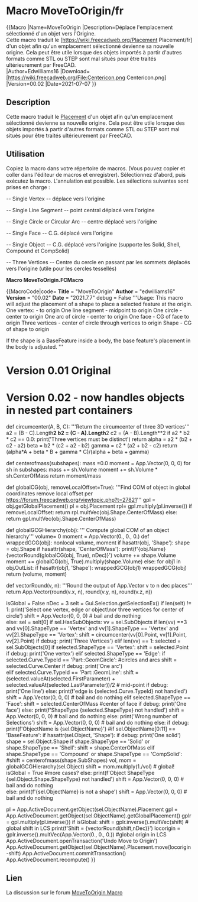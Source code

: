 # Macro MoveToOrigin/fr
 {{Macro
|Name=MoveToOrigin
|Description=Déplace l'emplacement sélectionné d'un objet vers l'Origine.<br > Cette macro traduit le [https://wiki.freecadweb.org/Placement Placement/fr] d'un objet afin qu'un emplacement sélectionné devienne sa nouvelle origine.  Cela peut être utile lorsque des objets importés à partir d'autres formats comme STL ou STEP sont mal situés pour être traités ultérieurement par FreeCAD.  
|Author=Edwilliams16
|Download=[https://wiki.freecadweb.org/File:Centericon.png Centericon.png]
|Version=00.02
|Date=2021-07-07
}}

## Description

Cette macro traduit le [Placement](https://wiki.freecadweb.org/Placement) d\'un objet afin qu\'un emplacement sélectionné devienne sa nouvelle origine. Cela peut être utile lorsque des objets importés à partir d\'autres formats comme STL ou STEP sont mal situés pour être traités ultérieurement par FreeCAD.

## Utilisation

Copiez la macro dans votre répertoire de macros. (Vous pouvez copier et coller dans l\'éditeur de macros et enregistrer). Sélectionnez d\'abord, puis exécutez la macro. L\'annulation est possible. Les sélections suivantes sont prises en charge :

\-- Single Vertex \-- déplace vers l\'origine

\-- Single Line Segment \-- point central déplacé vers l\'origine

\-- Single Circle or Circular Arc \-- centre déplacé vers l\'origine

\-- Single Face \-- C.G. déplacé vers l\'origine

\-- Single Object \-- C.G. déplacé vers l\'origine (supporte les Solid, Shell, Compound et CompSolid)

\-- Three Vertices \-- Centre du cercle en passant par les sommets déplacés vers l\'origine (utile pour les cercles tessellés)

**Macro MoveToOrigin.FCMacro**


{{MacroCode|code=
__Title__    = "MoveToOrigin"
__Author__   = "edwilliams16"
__Version__  = "00.02"
__Date__     = "2021.7.7"
debug = False
'''Usage:
This macro will adjust the placement of a shape to place a selected feature at the origin.
One vertex:  - to origin
One line segment - midpoint to origin
One circle - center to origin
One arc of circle - center to origin
One face - CG of face to origin
Three vertices - center of circle through vertices to origin
Shape - CG of shape to origin

If the shape is a BaseFeature inside a body, the base feature's placement in the body is adjusted.
'''
# Version 0.01  Original
# Version 0.02 - now handles objects in nested part containers

def circumcenter(A, B, C):
    '''Return the circumcenter of three 3D vertices'''
    a2 = (B - C).Length**2
    b2 = (C - A).Length**2
    c2 = (A - B).Length**2
    if a2 * b2 * c2 == 0.0:
        print('Three vertices must be distinct')
        return
    alpha = a2 * (b2 + c2 - a2)
    beta = b2 * (c2 + a2 - b2)
    gamma = c2 * (a2 + b2 - c2)
    return (alpha*A + beta * B + gamma * C)/(alpha + beta + gamma)

def centerofmass(subshapes):
    mass =0.0
    moment = App.Vector(0, 0, 0)
    for sh in subshapes:
        mass += sh.Volume
        moment += sh.Volume * sh.CenterOfMass
    return moment/mass  

def globalCG(obj, removeLocalOffset=True):
    '''Find COM of object in global coordinates
      remove local offset per https://forum.freecadweb.org/viewtopic.php?t=27821'''
    gpl = obj.getGlobalPlacement()
    pl = obj.Placement
    rpl= gpl.multiply(pl.inverse())
    if removeLocalOffset:
        return rpl.multVec(obj.Shape.CenterOfMass)
    else:
        return gpl.multVec(obj.Shape.CenterOfMass)



def globalGCGHierarchy(obj):
    ''' Compute global COM of an object hierarchy'''
    volume= 0
    moment = App.Vector(0., 0., 0.)
    def wrappedGCG(obj): 
        nonlocal volume, moment
        if hasattr(obj, 'Shape'):
            shape = obj.Shape
            if hasattr(shape, 'CenterOfMass'):
                print(f'{obj.Name}  {vectorRound(globalCG(obj, True), nDec)}')
                volume += shape.Volume
                moment += globalCG(obj, True).multiply(shape.Volume)
            else:
                for obj1 in obj.OutList:
                    if hasattr(obj1, 'Shape'):
                        wrappedGCG(obj1)
    wrappedGCG(obj)
    return (volume, moment)

def vectorRound(v, n):
    '''Round the output of App.Vector v to n dec places'''
    return App.Vector(round(v.x, n), round(v.y, n), round(v.z, n))
  
isGlobal = False
nDec = 3
selt = Gui.Selection.getSelectionEx()
if len(selt) != 1:
    print('Select one vertex, edge or object\nor three vertices for center of circle')
    shift = App.Vector(0, 0, 0)  # bail and do nothing  
else:
    sel = selt[0]
    if sel.HasSubObjects:
        vv = sel.SubObjects
        if len(vv) ==3 and vv[0].ShapeType == 'Vertex' and   vv[1].ShapeType == 'Vertex' and vv[2].ShapeType == 'Vertex':
            shift = circumcenter(vv[0].Point, vv[1].Point, vv[2].Point)
            if debug: print('Three Vertices')
        elif len(vv) == 1: 
            selected = sel.SubObjects[0]
            if selected.ShapeType == 'Vertex':
                shift = selected.Point
                if debug: print('One vertex')
            elif selected.ShapeType == 'Edge':
                if selected.Curve.TypeId == 'Part::GeomCircle':    #circles and arcs
                     shift = selected.Curve.Center
                     if debug: print('One arc')      
                elif selected.Curve.TypeId == 'Part::GeomLine':
                    shift = (selected.valueAt(selected.FirstParameter) + selected.valueAt(selected.LastParameter))/2 # mid-point
                    if debug: print('One line')
                else:
                    print(f'edge is {selected.Curve.TypeId} not handled')
                    shift = App.Vector(0, 0, 0)  # bail and do nothing
            elif selected.ShapeType == 'Face':
                shift = selected.CenterOfMass #center of face
                if debug: print('One face')
            else:
                print(f'ShapeType {selected.ShapeType} not handled')
                shift = App.Vector(0, 0, 0)  # bail and do nothing
        else:
            print('Wrong number of Selections')
            shift = App.Vector(0, 0, 0)  # bail and do nothing
    else:
        if debug: print(f'ObjectName is {sel.ObjectName}')
        #if sel.ObjectName[0:11] == 'BaseFeature':
        if hasattr(sel.Object, 'Shape'):
            if debug: print('One solid')
            shape = sel.Object.Shape
            if shape.ShapeType == 'Solid' or shape.ShapeType == 'Shell':
                shift = shape.CenterOfMass
            elif shape.ShapeType == 'Compound' or shape.ShapeType == 'CompSolid':
                #shift = centerofmass(shape.SubShapes)
                vol, mom = globalGCGHierarchy(sel.Object)
                shift = mom.multiply(1./vol)  # global!
                isGlobal = True
            #more cases?
            else:
                print(f'Object ShapeType {sel.Object.Shape.ShapeType} not handled')
                shift = App.Vector(0, 0, 0)  # bail and do nothing                
        else:
            print(f'{sel.ObjectName} is not a shape')
            shift = App.Vector(0, 0, 0)  # bail and do nothing
            


pl = App.ActiveDocument.getObject(sel.ObjectName).Placement
gpl = App.ActiveDocument.getObject(sel.ObjectName).getGlobalPlacement()
gplr = gpl.multiply(pl.inverse())
if isGlobal:
    shift = gplr.inverse().multVec(shift) # global shift in LCS
print(f'Shift = {vectorRound(shift,nDec)}')
locorigin = gplr.inverse().multVec(App.Vector(0., 0., 0.)) #global origin in LCS
App.ActiveDocument.openTransaction('Undo Move to Origin')
App.ActiveDocument.getObject(sel.ObjectName).Placement.move(locorigin-shift)
App.ActiveDocument.commitTransaction()
App.ActiveDocument.recompute()
}}

## Lien

La discussion sur le forum [MoveToOrigin Macro](https://forum.freecadweb.org/viewtopic.php?f=22&t=59450)
